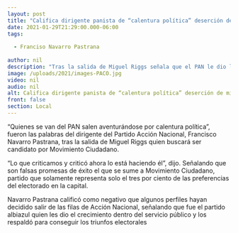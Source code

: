 ```yaml
---
layout: post
title: "Califica dirigente panista de “calentura política” deserción de militantes"
date: 2021-01-29T21:29:00.000-06:00
tags:
  
  - Franciso Navarro Pastrana
  
author: nil
description: "Tras la salida de Miguel Riggs señala que el PAN le dio la oportunidad dentro del servicio público."
image: /uploads/2021/images-PACO.jpg
video: nil
audio: nil
alt: Califica dirigente panista de “calentura política” deserción de militantes
front: false
section: Local
---
```


“Quienes se van del PAN salen aventurándose por calentura política”, fueron las palabras del dirigente del Partido Acción Nacional, Francisco Navarro Pastrana, tras la salida de Miguel Riggs quien buscará ser candidato por Movimiento Ciudadano.

“Lo que criticamos y criticó ahora lo está haciendo él”, dijo. Señalando que son falsas promesas de éxito el que se sume a Movimiento Ciudadano, partido que solamente representa solo el tres por ciento de las preferencias del electorado en la capital.

Navarro Pastrana calificó como negativo que algunos perfiles hayan decidido salir de las filas de Acción Nacional, señalando que fue el partido albiazul quien les dio el crecimiento dentro del servicio público y los respaldó para conseguir los triunfos electorales